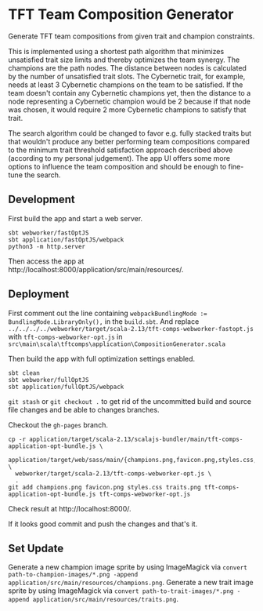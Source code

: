 # TFT Team Composition Generator

Generate TFT team compositions from given trait and champion constraints.

This is implemented using a shortest path algorithm that minimizes unsatisfied trait size limits and thereby optimizes the team synergy.
The champions are the path nodes.
The distance between nodes is calculated by the number of unsatisfied trait slots.
The Cybernetic trait, for example, needs at least 3 Cybernetic champions on the team to be satisfied.
If the team doesn't contain any Cybernetic champions yet, then the distance to a node representing a Cybernetic champion would be 2 because if that node was chosen, it would require 2 more Cybernetic champions to satisfy that trait.

The search algorithm could be changed to favor e.g. fully stacked traits but that wouldn't produce any better performing team compositions compared to the minimum trait threshold satisfaction approach described above (according to my personal judgement).
The app UI offers some more options to influence the team composition and should be enough to fine-tune the search.

 
## Development

First build the app and start a web server.

```shell script
sbt webworker/fastOptJS
sbt application/fastOptJS/webpack
python3 -m http.server
```

Then access the app at http://localhost:8000/application/src/main/resources/.


## Deployment

First comment out the line containing `webpackBundlingMode := BundlingMode.LibraryOnly(),` in the `build.sbt`.
And replace `../../../../webworker/target/scala-2.13/tft-comps-webworker-fastopt.js` with `tft-comps-webworker-opt.js` in `src\main\scala\tftcomps\application\CompositionGenerator.scala`

Then build the app with full optimization settings enabled.

```shell script
sbt clean
sbt webworker/fullOptJS
sbt application/fullOptJS/webpack
```

`git stash` or `git checkout .` to get rid of the uncommitted build and source file changes and be able to changes branches.

Checkout the `gh-pages` branch.

```shell script
cp -r application/target/scala-2.13/scalajs-bundler/main/tft-comps-application-opt-bundle.js \
  application/target/web/sass/main/{champions.png,favicon.png,styles.css,traits.png} \
  webworker/target/scala-2.13/tft-comps-webworker-opt.js \
  .
git add champions.png favicon.png styles.css traits.png tft-comps-application-opt-bundle.js tft-comps-webworker-opt.js
```

Check result at http://localhost:8000/.

If it looks good commit and push the changes and that's it.


## Set Update

Generate a new champion image sprite by using ImageMagick via `convert path-to-champion-images/*.png -append application/src/main/resources/champions.png`.
Generate a new trait image sprite by using ImageMagick via `convert path-to-trait-images/*.png -append application/src/main/resources/traits.png`.

